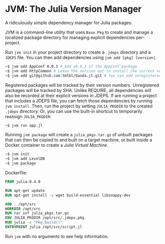 JVM: The Julia Version Manager
==============================

A ridiculously simple dependency manager for Julia packages.

JVM is a command-line utility that uses `Base.Pkg` to create and manage a
localized package directory for managing explicit dependencies per-project.

Run `jvm init` in your project directory to create a `.jdeps` directory and a
`JDEPS` file. You can then add dependencies using `jvm add [pkg] [version]`.

```bash
~$ jvm add AppConf 0.0.3 # Add v0.0.3 of the AppConf package
~$ jvm add HttpCommon # Leave the version out to install the current version
~$ jvm add git@github.com:tmlbl/Oanda.jl.git # You can add unregistered packages as well
```

Registered packages will be tracked by their version numbers. Unregistered
packages will be tracked by SHA. Unlike REQUIRE, all dependencies will also be
recorded at their explicit versions in JDEPS. If are running a project that
includes a JDEPS file, you can fetch those dependencies by running `jvm install`.
Then, run the project by setting `JULIA_PKGDIR` to the created `.jdeps`
directory. Or, you can use the built-in shortcut to temporarily reassign
`JULIA_PKGDIR`:

```bash
~$ jvm run app.jl
```

Running `jvm package` will create a `julia_pkgs.tar.gz` of unbuilt packages that
can then be copied to and built on a target machine, or built inside a Docker
container to create a _Julia Virtual Machine_.

```bash
~$ jvm init
~$ jvm add LevelDB
~$ jvm package
```

Dockerfile:
```dockerfile
FROM julia:0.4.0

RUN apt-get update
RUN apt-get install -y wget build-essential libsnappy-dev

ADD . /opt/src
WORKDIR /opt/src
RUN tar xvf julia_pkgs.tar.gz
ENV JULIA_PKGDIR /opt/src/.jdeps.pkg
RUN julia -e "Pkg.build()"
ENTRYPOINT julia /opt/src/script.jl
```

Run `jvm` with no arguments to see help information.
